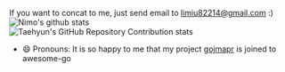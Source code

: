 

<!--
**limiu82214/limiu82214** is a ✨ _special_ ✨ repository because its `README.md` (this file) appears on your GitHub profile.

Here are some ideas to get you started:

- 🔭 I’m currently working on ...
- 🌱 I’m currently learning ...
- 👯 I’m looking to collaborate on ...
- 🤔 I’m looking for help with ...
- 💬 Ask me about ...
- 📫 How to reach me: ...
- 😄 Pronouns: ...
- ⚡ Fun fact: ...
-->
If you want to concat to me, just send email to [limiu82214@gmail.com](mailto:limiu82214@gmail.com) :)   
![Nimo's github stats](https://github-readme-stats.vercel.app/api?username=limiu82214&hide=&theme=radical&show_icons=true)  
![Taehyun's GitHub Repository Contribution stats](https://github-contributor-stats.vercel.app/api?username=limiu82214&limit=7&combine_all_yearly_contributions=true&theme=radical&hide=C,C%2B)
- 😄 Pronouns: It is so happy to me that my project [gojmapr](https://github.com/limiu82214/gojmapr) is joined to awesome-go
<!-- ![Top Langs](https://github-readme-stats.vercel.app/api/top-langs/?username=limiu82214&theme=radical)  -->
